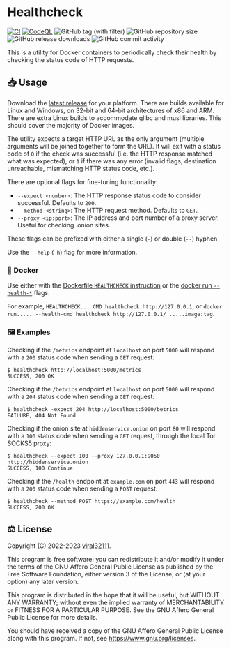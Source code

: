# Healthcheck

[![CI](https://github.com/viral32111/healthcheck/actions/workflows/ci.yml/badge.svg?branch=main)](https://github.com/viral32111/healthcheck/actions/workflows/ci.yml)
[![CodeQL](https://github.com/viral32111/healthcheck/actions/workflows/codeql.yml/badge.svg)](https://github.com/viral32111/healthcheck/actions/workflows/codeql.yml)
![GitHub tag (with filter)](https://img.shields.io/github/v/tag/viral32111/healthcheck?label=Latest)
![GitHub repository size](https://img.shields.io/github/repo-size/viral32111/healthcheck?label=Size)
![GitHub release downloads](https://img.shields.io/github/downloads/viral32111/healthcheck/total?label=Downloads)
![GitHub commit activity](https://img.shields.io/github/commit-activity/m/viral32111/healthcheck?label=Commits)

This is a utility for Docker containers to periodically check their health by checking the status code of HTTP requests.

## 📥 Usage

Download the [latest release](https://github.com/viral32111/healthcheck/releases/latest) for your platform. There are builds available for Linux and Windows, on 32-bit and 64-bit architectures of x86 and ARM. There are extra Linux builds to accommodate glibc and musl libraries. This should cover the majority of Docker images.

The utility expects a target HTTP URL as the only argument (multiple arguments will be joined together to form the URL). It will exit with a status code of `0` if the check was successful (i.e. the HTTP response matched what was expected), or `1` if there was any error (invalid flags, destination unreachable, mismatching HTTP status code, etc.).

There are optional flags for fine-tuning functionality:

* `--expect <number>`: The HTTP response status code to consider successful. Defaults to `200`.
* `--method <string>`: The HTTP request method. Defaults to `GET`.
* `--proxy <ip:port>`: The IP address and port number of a proxy server. Useful for checking .onion sites.

These flags can be prefixed with either a single (`-`) or double (`--`) hyphen.

Use the `--help` (`-h`) flag for more information.

### 🐳 Docker

Use either with the [Dockerfile `HEALTHCHECK` instruction](https://docs.docker.com/engine/reference/builder/#healthcheck) or the [docker run `--health-*`](https://docs.docker.com/engine/reference/run/#healthcheck) flags.

For example, `HEALTHCHECK... CMD healthcheck http://127.0.0.1`, or `docker run..... --health-cmd healthcheck http://127.0.0.1/ .....image:tag`.

### 🖼️ Examples

Checking if the `/metrics` endpoint at `localhost` on port `5000` will respond with a `200` status code when sending a `GET` request:

```
$ healthcheck http://localhost:5000/metrics
SUCCESS, 200 OK
```

Checking if the `/betrics` endpoint at `localhost` on port `5000` will respond with a `204` status code when sending a `GET` request:

```
$ healthcheck -expect 204 http://localhost:5000/betrics
FAILURE, 404 Not Found
```

Checking if the onion site at `hiddenservice.onion` on port `80` will respond with a `100` status code when sending a `GET` request, through the local Tor SOCKS5 proxy:

```
$ healthcheck --expect 100 --proxy 127.0.0.1:9050 http://hiddenservice.onion
SUCCESS, 100 Continue
```

Checking if the `/health` endpoint at `example.com` on port `443` will respond with a `200` status code when sending a `POST` request:

```
$ healthcheck --method POST https://example.com/health
SUCCESS, 200 OK
```

## ⚖️ License

Copyright (C) 2022-2023 [viral32111](https://viral32111.com).

This program is free software: you can redistribute it and/or modify
it under the terms of the GNU Affero General Public License as
published by the Free Software Foundation, either version 3 of the
License, or (at your option) any later version.

This program is distributed in the hope that it will be useful,
but WITHOUT ANY WARRANTY; without even the implied warranty of
MERCHANTABILITY or FITNESS FOR A PARTICULAR PURPOSE. See the
GNU Affero General Public License for more details.

You should have received a copy of the GNU Affero General Public License
along with this program. If not, see https://www.gnu.org/licenses.
